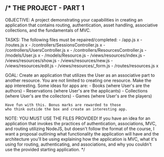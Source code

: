 /*
  THE PROJECT - PART 1
  --------------------

  OBJECTIVE:
    A project demonstrating your capabilities in creating
    an application that contains routing, authentication,
    asset handling, associative collections, and the
    fundamentals of MVC.

  TASKS:
    The following files must be repaired/completed:
    - /app.js x
    - /routes.js x
    - /controllers/SessionsController.js x
    - /controllers/UsersController.js x
    - /controllers/ResourcesController.js
    - /models/User.js x
    - /models/Resource.js 
    - /views/resources/index.js
    - /views/resources/show.js
    - /views/resources/new.js
    - /views/resources/edit.js
    - /views/resources/_form.js
    - /routes/resources.js x
  
  GOAL:
    Create an application that utilizes the User as an
    associative part to another resource. You are not
    limited to creating one resource. Make the app
    interesting. Some ideas for apps are:
    - Books (where User's are the authors)
    - Reservations (where User's are the applicants)
    - Collections (where User's are the collectors)
    - Games (where User's are the players)

    Have fun with this. Bonus marks are rewarded to those
    who think outside the box and create an interesting app.
  
  NOTE:
    YOU MUST USE THE FILES PROVIDED!
    If you have an idea for an application that invokes the
    practices of authentication, associations, MVC, and routing
    utilizing NodeJS, but doesn't follow the format of the course,
    I want a proposal outlining what functionality the application
    will have and the architecture you'll be using explaining
    how the application is MVC, what it's using for routing,
    authenticating, and associations, and why you couldn't use the
    provided starting application.
*/